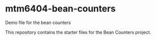 # mtm6404-bean-counters 

Demo file for the bean counters

This repository contains the starter files for the Bean Counters project.
